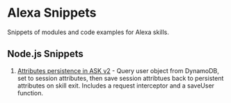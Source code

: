 # Alexa Snippets
Snippets of modules and code examples for Alexa skills.

## Node.js Snippets
1. [Attributes persistence in ASK v2](https://github.com/sharpstef/alexa-snippets/blob/master/AttributesPersistenceExample.js) - Query user object from DynamoDB, set to session attributes, then save session attribtues back to persistent attributes on skill exit. Includes a request interceptor and a saveUser function. 



